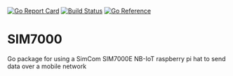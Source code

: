 [![Go Report Card](https://goreportcard.com/badge/LassiHeikkila/SIM7000)](https://goreportcard.com/report/LassiHeikkila/SIM7000)
[![Build Status](https://travis-ci.org/LassiHeikkila/SIM7000.svg?branch=main)](https://travis-ci.org/LassiHeikkila/SIM7000)
[![Go Reference](https://pkg.go.dev/badge/github.com/LassiHeikkila/SIM7000.svg)](https://pkg.go.dev/github.com/LassiHeikkila/SIM7000)
# SIM7000
Go package for using a SimCom SIM7000E NB-IoT raspberry pi hat to send data over a mobile network
